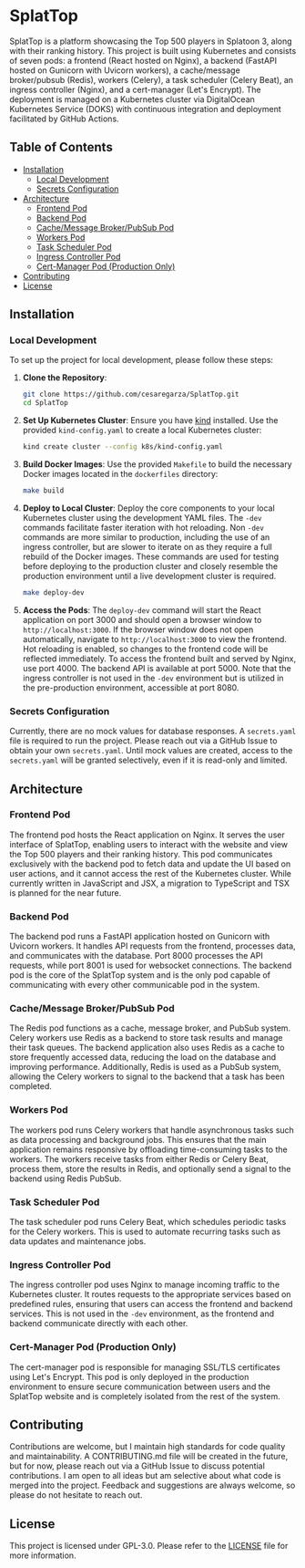 # SplatTop

SplatTop is a platform showcasing the Top 500 players in Splatoon 3, along with their ranking history. This project is built using Kubernetes and consists of seven pods: a frontend (React hosted on Nginx), a backend (FastAPI hosted on Gunicorn with Uvicorn workers), a cache/message broker/pubsub (Redis), workers (Celery), a task scheduler (Celery Beat), an ingress controller (Nginx), and a cert-manager (Let's Encrypt). The deployment is managed on a Kubernetes cluster via DigitalOcean Kubernetes Service (DOKS) with continuous integration and deployment facilitated by GitHub Actions.

## Table of Contents

- [Installation](#installation)
  - [Local Development](#local-development)
  - [Secrets Configuration](#secrets-configuration)
- [Architecture](#architecture)
    - [Frontend Pod](#frontend-pod)
    - [Backend Pod](#backend-pod)
    - [Cache/Message Broker/PubSub Pod](#cachemessage-broker-pubsub-pod)
    - [Workers Pod](#workers-pod)
    - [Task Scheduler Pod](#task-scheduler-pod)
    - [Ingress Controller Pod](#ingress-controller-pod)
    - [Cert-Manager Pod (Production Only)](#cert-manager-pod-production-only)
- [Contributing](#contributing)
- [License](#license)

## Installation

### Local Development

To set up the project for local development, please follow these steps:

1. **Clone the Repository**:
    ```sh
    git clone https://github.com/cesaregarza/SplatTop.git
    cd SplatTop
    ```

2. **Set Up Kubernetes Cluster**:
    Ensure you have [kind](https://kind.sigs.k8s.io/) installed. Use the provided `kind-config.yaml` to create a local Kubernetes cluster:
    ```sh
    kind create cluster --config k8s/kind-config.yaml
    ```

3. **Build Docker Images**:
    Use the provided `Makefile` to build the necessary Docker images located in the `dockerfiles` directory:
    ```sh
    make build
    ```

4. **Deploy to Local Cluster**:
    Deploy the core components to your local Kubernetes cluster using the development YAML files. The `-dev` commands facilitate faster iteration with hot reloading. Non `-dev` commands are more similar to production, including the use of an ingress controller, but are slower to iterate on as they require a full rebuild of the Docker images. These commands are used for testing before deploying to the production cluster and closely resemble the production environment until a live development cluster is required.
    ```sh
    make deploy-dev
    ```

5. **Access the Pods**:
    The `deploy-dev` command will start the React application on port 3000 and should open a browser window to `http://localhost:3000`. If the browser window does not open automatically, navigate to `http://localhost:3000` to view the frontend. Hot reloading is enabled, so changes to the frontend code will be reflected immediately. To access the frontend built and served by Nginx, use port 4000. The backend API is available at port 5000. Note that the ingress controller is not used in the `-dev` environment but is utilized in the pre-production environment, accessible at port 8080.


### Secrets Configuration

Currently, there are no mock values for database responses. A `secrets.yaml` file is required to run the project. Please reach out via a GitHub Issue to obtain your own `secrets.yaml`. Until mock values are created, access to the `secrets.yaml` will be granted selectively, even if it is read-only and limited.

## Architecture

### Frontend Pod
The frontend pod hosts the React application on Nginx. It serves the user interface of SplatTop, enabling users to interact with the website and view the Top 500 players and their ranking history. This pod communicates exclusively with the backend pod to fetch data and update the UI based on user actions, and it cannot access the rest of the Kubernetes cluster. While currently written in JavaScript and JSX, a migration to TypeScript and TSX is planned for the near future.

### Backend Pod
The backend pod runs a FastAPI application hosted on Gunicorn with Uvicorn workers. It handles API requests from the frontend, processes data, and communicates with the database. Port 8000 processes the API requests, while port 8001 is used for websocket connections. The backend pod is the core of the SplatTop system and is the only pod capable of communicating with every other communicable pod in the system.

### Cache/Message Broker/PubSub Pod
The Redis pod functions as a cache, message broker, and PubSub system. Celery workers use Redis as a backend to store task results and manage their task queues. The backend application also uses Redis as a cache to store frequently accessed data, reducing the load on the database and improving performance. Additionally, Redis is used as a PubSub system, allowing the Celery workers to signal to the backend that a task has been completed.

### Workers Pod
The workers pod runs Celery workers that handle asynchronous tasks such as data processing and background jobs. This ensures that the main application remains responsive by offloading time-consuming tasks to the workers. The workers receive tasks from either Redis or Celery Beat, process them, store the results in Redis, and optionally send a signal to the backend using Redis PubSub.

### Task Scheduler Pod
The task scheduler pod runs Celery Beat, which schedules periodic tasks for the Celery workers. This is used to automate recurring tasks such as data updates and maintenance jobs.

### Ingress Controller Pod
The ingress controller pod uses Nginx to manage incoming traffic to the Kubernetes cluster. It routes requests to the appropriate services based on predefined rules, ensuring that users can access the frontend and backend services. This is not used in the `-dev` environment, as the frontend and backend communicate directly with each other.

### Cert-Manager Pod (Production Only)
The cert-manager pod is responsible for managing SSL/TLS certificates using Let's Encrypt. This pod is only deployed in the production environment to ensure secure communication between users and the SplatTop website and is completely isolated from the rest of the system.

## Contributing

Contributions are welcome, but I maintain high standards for code quality and maintainability. A CONTRIBUTING.md file will be created in the future, but for now, please reach out via a GitHub Issue to discuss potential contributions. I am open to all ideas but am selective about what code is merged into the project. Feedback and suggestions are always welcome, so please do not hesitate to reach out.

## License

This project is licensed under GPL-3.0. Please refer to the [LICENSE](LICENSE) file for more information.
